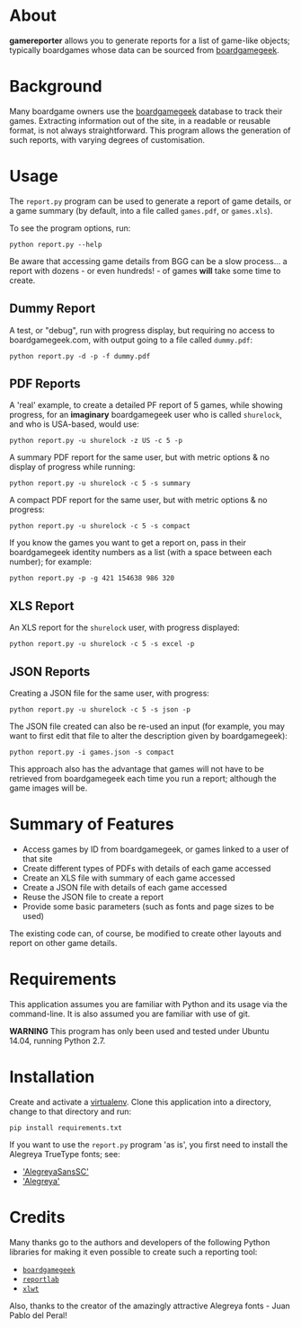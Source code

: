 # About

**gamereporter** allows you to generate reports for a list of game-like
objects; typically boardgames whose data can be sourced from 
[boardgamegeek](http://www.boardgamegeek.com).

# Background

Many boardgame owners use the [boardgamegeek](http://www.boardgamegeek.com) 
database to track their games.  Extracting information out of the site, in a 
readable or reusable format, is not always straightforward.  This program allows 
the generation of such reports, with varying degrees of customisation.

# Usage

The `report.py` program can be used to generate a report of game details, or
a game summary (by default, into a file called `games.pdf`, or `games.xls`).

To see the program options, run:

    python report.py --help

Be aware that accessing game details from BGG can be a slow process... a report
with dozens - or even hundreds! - of games **will** take some time to create.

## Dummy Report

A test, or "debug", run with progress display, but requiring no access to 
boardgamegeek.com, with output going to a file called `dummy.pdf`:

    python report.py -d -p -f dummy.pdf

## PDF Reports

A 'real' example, to create a detailed PF report of 5 games, while showing 
progress, for an **imaginary** boardgamegeek user who is called `shurelock`, 
and who is USA-based, would use:

    python report.py -u shurelock -z US -c 5 -p

A summary PDF report for the same user, but with metric options & no display of
progress while running:

    python report.py -u shurelock -c 5 -s summary
    
A compact PDF report for the same user, but with metric options & no progress:

    python report.py -u shurelock -c 5 -s compact

If you know the games you want to get a report on, pass in their boardgamegeek
identity numbers as a list (with a space between each number); for example:

    python report.py -p -g 421 154638 986 320

## XLS Report

An XLS report for the `shurelock` user, with progress displayed:

    python report.py -u shurelock -c 5 -s excel -p

## JSON Reports

Creating a JSON file for the same user, with progress:

    python report.py -u shurelock -c 5 -s json -p
    
The JSON file created can also be re-used an input (for example, you may want to
first edit that file to alter the description given by boardgamegeek):

    python report.py -i games.json -s compact
    
This approach also has the advantage that games will not have to be retrieved
from boardgamegeek each time you run a report; although the game images will be.

# Summary of Features

- Access games by ID from boardgamegeek, or games linked to a user of that site
- Create different types of PDFs with details of each game accessed
- Create an XLS file with summary of each game accessed
- Create a JSON file with details of each game accessed
- Reuse the JSON file to create a report
- Provide some basic parameters (such as fonts and page sizes to be used)

The existing code can, of course, be modified to create other layouts and report
on other game details.

# Requirements

This application assumes you are familiar with Python and its usage via the
command-line.  It is also assumed you are familiar with use of git.

**WARNING** This program has only been used and tested under Ubuntu 14.04,
running Python 2.7.

# Installation

Create and activate a [virtualenv](https://virtualenv.pypa.io/en/stable/). 
Clone this application into a directory, change to that directory and run:

    pip install requirements.txt

If you want to use the `report.py` program 'as is', you first need to install 
the Alegreya TrueType fonts; see:

- ['AlegreyaSansSC'](http://www.1001freefonts.com/alegreya_sans_sc.font)
- ['Alegreya'](https://fontlibrary.org/en/font/alegreya)

# Credits

Many thanks go to the authors and developers of the following Python 
libraries for making it even possible to create such a reporting tool:
- [`boardgamegeek`](https://github.com/lcosmin/boardgamegeek)
- [`reportlab`](http://www.reportlab.com/opensource/)
- [`xlwt`](https://pypi.python.org/pypi/xlwt)

Also, thanks to the creator of the amazingly attractive Alegreya fonts - 
 Juan Pablo del Peral!

